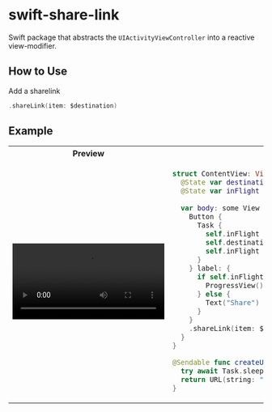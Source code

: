 # swift-share-link

Swift package that abstracts the `UIActivityViewController` into a reactive view-modifier.

## How to Use

Add a sharelink

```swift
.shareLink(item: $destination)
```

## Example

<table>
<tr>
<th>
Preview
</th>
<th>
Code
</th>
</tr>

<tr>

<td>
<video src="https://github.com/user-attachments/assets/4a40b50c-c888-413f-a544-8a1bd24c7773">
</td>

<td>

```swift
struct ContentView: View {
  @State var destination: URL?
  @State var inFlight = false
  
  var body: some View {
    Button {
      Task {
        self.inFlight = true
        self.destination = try await createURL(with: Data())
        self.inFlight = false
      }
    } label: {
      if self.inFlight {
        ProgressView()
      } else {
        Text("Share")
      }
    }
    .shareLink(item: $destination)
  }
}

@Sendable func createURL(with data: Data) async throws -> URL {
  try await Task.sleep(for: .seconds(1))
  return URL(string: "https://www.apple.com")!
}
```

</td>

</tr>
</table>
